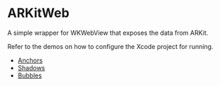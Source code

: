 # ARKitWeb

A simple wrapper for WKWebView that exposes the data from ARKit.

Refer to the demos on how to configure the Xcode project for running.

* [Anchors](../Web/src/js/demos/index/README.md)
* [Shadows](../Web/src/js/demos/shadows/README.md)
* [Bubbles](../Web/src/js/demos/bubbles/README.md)
